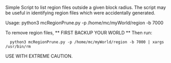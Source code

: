 Simple Script to list region files outside a given block radius. The script may be useful in identifying region files which were accidentally generated.

   Usage:
      python3 mcRegionPrune.py -p /home/mc/myWorld/region -b 7000

To remove region files, ** FIRST BACKUP YOUR WORLD ** Then run:

      python3 mcRegionPrune.py -p /home/mc/myWorld/region -b 7000 | xargs /usr/bin/rm

USE WITH EXTREME CAUTION.
